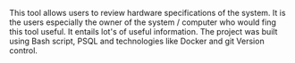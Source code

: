 This tool allows users to review hardware specifications of the system. It is the users especially the owner of the system / computer who would fing this tool useful. It entails lot's of useful information. The project was built using Bash script, PSQL and technologies like Docker and git Version control.



